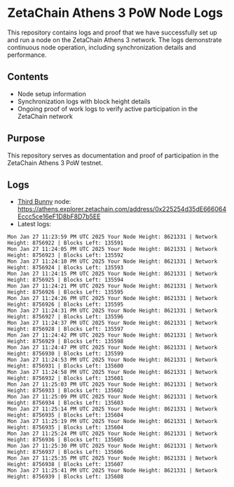 # ZetaChain Athens 3 PoW Node Logs
This repository contains logs and proof that we have successfully set up and run a node on the ZetaChain Athens 3 network. The logs demonstrate continuous node operation, including synchronization details and performance.

## Contents
- Node setup information
- Synchronization logs with block height details
- Ongoing proof of work logs to verify active participation in the ZetaChain network

## Purpose
This repository serves as documentation and proof of participation in the ZetaChain Athens 3 PoW testnet.

## Logs

- [Third Bunny](https://thirdbunny.xyz/) node: https://athens.explorer.zetachain.com/address/0x225254d35dE666064Eccc5ce16eF1D8bF8D7b5EE
- Latest logs:
```
Mon Jan 27 11:23:59 PM UTC 2025 Your Node Height: 8621331 | Network Height: 8756922 | Blocks Left: 135591
Mon Jan 27 11:24:05 PM UTC 2025 Your Node Height: 8621331 | Network Height: 8756923 | Blocks Left: 135592
Mon Jan 27 11:24:10 PM UTC 2025 Your Node Height: 8621331 | Network Height: 8756924 | Blocks Left: 135593
Mon Jan 27 11:24:15 PM UTC 2025 Your Node Height: 8621331 | Network Height: 8756925 | Blocks Left: 135594
Mon Jan 27 11:24:21 PM UTC 2025 Your Node Height: 8621331 | Network Height: 8756926 | Blocks Left: 135595
Mon Jan 27 11:24:26 PM UTC 2025 Your Node Height: 8621331 | Network Height: 8756926 | Blocks Left: 135595
Mon Jan 27 11:24:31 PM UTC 2025 Your Node Height: 8621331 | Network Height: 8756927 | Blocks Left: 135596
Mon Jan 27 11:24:37 PM UTC 2025 Your Node Height: 8621331 | Network Height: 8756928 | Blocks Left: 135597
Mon Jan 27 11:24:42 PM UTC 2025 Your Node Height: 8621331 | Network Height: 8756929 | Blocks Left: 135598
Mon Jan 27 11:24:47 PM UTC 2025 Your Node Height: 8621331 | Network Height: 8756930 | Blocks Left: 135599
Mon Jan 27 11:24:53 PM UTC 2025 Your Node Height: 8621331 | Network Height: 8756931 | Blocks Left: 135600
Mon Jan 27 11:24:58 PM UTC 2025 Your Node Height: 8621331 | Network Height: 8756932 | Blocks Left: 135601
Mon Jan 27 11:25:03 PM UTC 2025 Your Node Height: 8621331 | Network Height: 8756933 | Blocks Left: 135602
Mon Jan 27 11:25:09 PM UTC 2025 Your Node Height: 8621331 | Network Height: 8756934 | Blocks Left: 135603
Mon Jan 27 11:25:14 PM UTC 2025 Your Node Height: 8621331 | Network Height: 8756935 | Blocks Left: 135604
Mon Jan 27 11:25:19 PM UTC 2025 Your Node Height: 8621331 | Network Height: 8756935 | Blocks Left: 135604
Mon Jan 27 11:25:24 PM UTC 2025 Your Node Height: 8621331 | Network Height: 8756936 | Blocks Left: 135605
Mon Jan 27 11:25:30 PM UTC 2025 Your Node Height: 8621331 | Network Height: 8756937 | Blocks Left: 135606
Mon Jan 27 11:25:35 PM UTC 2025 Your Node Height: 8621331 | Network Height: 8756938 | Blocks Left: 135607
Mon Jan 27 11:25:41 PM UTC 2025 Your Node Height: 8621331 | Network Height: 8756939 | Blocks Left: 135608
```

